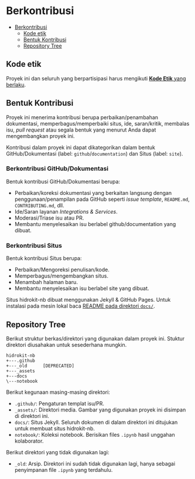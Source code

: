 # Berkontribusi

- [Berkontribusi](#Berkontribusi)
  - [Kode etik](#Kode-etik)
  - [Bentuk Kontribusi](#Bentuk-Kontribusi)
  - [Repository Tree](#Repository-Tree)

## Kode etik

Proyek ini dan seluruh yang berpartisipasi harus mengikuti [**Kode Etik** yang berlaku](CODE_OF_CONDUCT.md).

## Bentuk Kontribusi

Proyek ini menerima kontribusi berupa perbaikan/penambahan dokumentasi, memperbagus/memperbaiki situs, ide, saran/kritik, membalas isu, _pull request_ atau segala bentuk yang menurut Anda dapat mengembangkan proyek ini.

Kontribusi dalam proyek ini dapat dikategorikan dalam bentuk GitHub/Dokumentasi (label: `github`/`documentation`) dan Situs (label: `site`).

### Berkontribusi GitHub/Dokumentasi

Bentuk kontribusi GitHub/Dokumentasi berupa: 
- Perbaikan/koreksi dokumentasi yang berkaitan langsung dengan penggunaan/penampilan pada GitHub seperti _issue template_, `README.md`, `CONTRIBUTING.md`, dll.
- Ide/Saran layanan _Integrations & Services_.
- Moderasi/Triase isu atau PR.
- Membantu menyelesaikan isu berlabel github/documentation yang dibuat. 

### Berkontribusi Situs

Bentuk kontribusi Situs berupa: 
- Perbaikan/Mengoreksi penulisan/kode.
- Memperbagus/mengembangkan situs.
- Menambah halaman baru.
- Membantu menyelesaikan isu berlabel site yang dibuat. 

Situs hidrokit-nb dibuat menggunakan Jekyll & GitHub Pages. Untuk instalasi pada mesin lokal baca [README pada direktori `docs/`](docs/).

## Repository Tree

Berikut struktur berkas/direktori yang digunakan dalam proyek ini. Stuktur direktori diusahakan untuk sesederhana mungkin. 

```
hidrokit-nb
+---.github
+---_old      [DEPRECATED]
+---_assets
+---docs
\---notebook
```

Berikut kegunaan masing-masing direktori:
- `.github/`: Pengaturan templat isu/PR.
- `_assets/`: Direktori media. Gambar yang digunakan proyek ini disimpan di direktori ini.
- `docs/`: Situs Jekyll. Seluruh dokumen di dalam direktori ini ditujukan untuk membuat situs hidrokit-nb.
- `notebook/`: Koleksi notebook. Berisikan files `.ipynb` hasil unggahan kolaborator.

Berikut direktori yang tidak digunakan lagi:
- `_old`: Arsip. Direktori ini sudah tidak digunakan lagi, hanya sebagai penyimpanan file `.ipynb` yang terdahulu.
